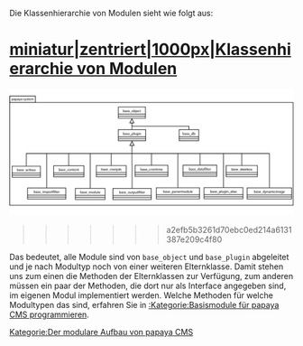 
Die Klassenhierarchie von Modulen sieht wie folgt aus:

[miniatur|zentriert|1000px|Klassenhierarchie von Modulen](/images/File:PapayaPluginsBaseSystem.png)
=======
![File:PapayaPluginsBaseSystem.png](images/PapayaPluginsBaseSystem.png)
>>>>>>> a2efb5b3261d70ebc0ed214a6131387e209c4f80

Das bedeutet, alle Module sind von `base_object` und `base_plugin` abgeleitet und je nach Modultyp noch von einer weiteren Elternklasse. Damit stehen uns zum einen die Methoden der Elternklassen zur Verfügung, zum anderen müssen ein paar der Methoden, die dort nur als Interface angegeben sind, im eigenen Modul implementiert werden. Welche Methoden für welche Modultypen das sind, erfahren Sie in [:Kategorie:Basismodule für papaya CMS programmieren](/:export_de/Kategorie:Basismodule_für_papaya_CMS_programmieren.md).

[Kategorie:Der modulare Aufbau von papaya CMS](export_de/Kategorie:Der_modulare_Aufbau_von_papaya_CMS.md)
